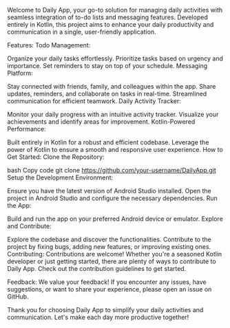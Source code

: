 
Welcome to Daily App, your go-to solution for managing daily activities with seamless integration of to-do lists and messaging features. Developed entirely in Kotlin, this project aims to enhance your daily productivity and communication in a single, user-friendly application.

Features:
Todo Management:

Organize your daily tasks effortlessly.
Prioritize tasks based on urgency and importance.
Set reminders to stay on top of your schedule.
Messaging Platform:

Stay connected with friends, family, and colleagues within the app.
Share updates, reminders, and collaborate on tasks in real-time.
Streamlined communication for efficient teamwork.
Daily Activity Tracker:

Monitor your daily progress with an intuitive activity tracker.
Visualize your achievements and identify areas for improvement.
Kotlin-Powered Performance:

Built entirely in Kotlin for a robust and efficient codebase.
Leverage the power of Kotlin to ensure a smooth and responsive user experience.
How to Get Started:
Clone the Repository:

bash
Copy code
git clone https://github.com/your-username/DailyApp.git
Setup the Development Environment:

Ensure you have the latest version of Android Studio installed.
Open the project in Android Studio and configure the necessary dependencies.
Run the App:

Build and run the app on your preferred Android device or emulator.
Explore and Contribute:

Explore the codebase and discover the functionalities.
Contribute to the project by fixing bugs, adding new features, or improving existing ones.
Contributing:
Contributions are welcome! Whether you're a seasoned Kotlin developer or just getting started, there are plenty of ways to contribute to Daily App. Check out the contribution guidelines to get started.

Feedback:
We value your feedback! If you encounter any issues, have suggestions, or want to share your experience, please open an issue on GitHub.

Thank you for choosing Daily App to simplify your daily activities and communication. Let's make each day more productive together!
